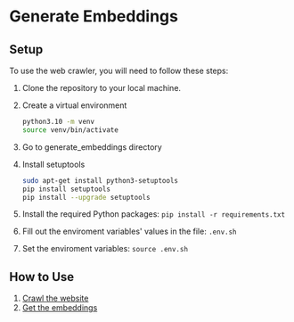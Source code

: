 # Generate Embeddings 

## Setup

To use the web crawler, you will need to follow these steps:

1. Clone the repository to your local machine.
1. Create a virtual environment
    ```bash
	python3.10 -m venv
    source venv/bin/activate
	```
1. Go to generate_embeddings directory
1. Install setuptools

	```bash
	sudo apt-get install python3-setuptools
	pip install setuptools
	pip install --upgrade setuptools
	```
1. Install the required Python packages: `pip install -r requirements.txt`

1. Fill out the enviroment variables' values in the file: `.env.sh`

1. Set the enviroment variables: `source .env.sh`


## How to Use

1. [Crawl the website](./galileo-web-crawl/README.md)
1. [Get the embeddings](./embeddings/README.md)
